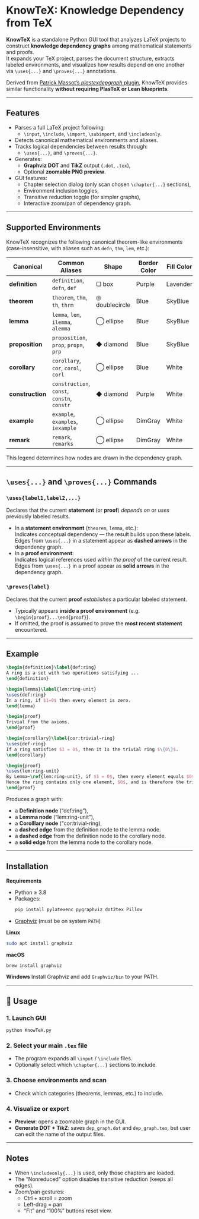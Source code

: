 # KnowTeX: Knowledge Dependency from TeX

**KnowTeX** is a standalone Python GUI tool that analyzes LaTeX projects to construct **knowledge dependency graphs** among mathematical statements and proofs.  
It expands your TeX project, parses the document structure, extracts labeled environments, and visualizes how results depend on one another via `\uses{...}` and `\proves{...}` annotations.

Derived from [Patrick Massot’s *plastexdepgraph* plugin](https://github.com/PatrickMassot/plastexdepgraph), KnowTeX provides similar functionality **without requiring PlasTeX or Lean blueprints**.

---

## Features

- Parses a full LaTeX project following:
  - `\input`, `\include`, `\import`, `\subimport`, and `\includeonly`.
- Detects canonical mathematical environments and aliases.
- Tracks logical dependencies between results through:
  - `\uses{...}`, and `\proves{...}`.
- Generates:
  - **Graphviz DOT** and **TikZ** output (`.dot`, `.tex`),
  - Optional **zoomable PNG preview**.
- GUI features:
  - Chapter selection dialog (only scan chosen `\chapter{...}` sections),
  - Environment inclusion toggles,
  - Transitive reduction toggle (for simpler graphs),
  - Interactive zoom/pan of dependency graph.

---

## Supported Environments

KnowTeX recognizes the following canonical theorem-like environments (case-insensitive, with aliases such as `defn`, `thm`, `lem`, etc.):


| Canonical | Common Aliases | Shape | Border Color | Fill Color |
|------------|----------------|--------|---------------|-------------|
| **definition** | `definition`, `defn`, `def` | ▢ box | Purple | Lavender |
| **theorem** | `theorem`, `thm`, `th`, `thrm` | ◎ doublecircle | Blue | SkyBlue |
| **lemma** | `lemma`, `lem`, `ilemma`, `alemma` | ◯ ellipse | Blue | SkyBlue |
| **proposition** | `proposition`, `prop`, `propn`, `prp` | ◆ diamond | Blue | SkyBlue |
| **corollary** | `corollary`, `cor`, `corol`, `corl` | ◯ ellipse | Blue | White |
| **construction** | `construction`, `const`, `constn`, `constr` | ◆ diamond | Purple | White |
| **example** | `example`, `examples`, `iexample` | ◯ ellipse | DimGray | White |
| **remark** | `remark`, `remarks` | ◯ ellipse | DimGray | White |

This legend determines how nodes are drawn in the dependency graph.

---

## `\uses{...}` and `\proves{...}` Commands

### `\uses{label1,label2,...}`
Declares that the current **statement** (or **proof**) *depends on* or *uses* previously labeled results.

- In a **statement environment** (`theorem`, `lemma`, etc.):  
  Indicates conceptual dependency — the result builds upon these labels.
  Edges from `\uses{...}` in a statement appear as **dashed arrows** in the dependency graph.
- In a **proof environment**:  
  Indicates logical references used *within the proof* of the current result.
  Edges from `\uses{...}` in a proof appear as **solid arrows** in the dependency graph.


### `\proves{label}`
Declares that the current **proof** *establishes* a particular labeled statement.

- Typically appears **inside a proof environment** (e.g. `\begin{proof}...\end{proof}`).
- If omitted, the proof is assumed to prove the **most recent statement** encountered.

---

## Example

```latex
\begin{definition}\label{def:ring}
A ring is a set with two operations satisfying ...
\end{definition}

\begin{lemma}\label{lem:ring-unit}
\uses{def:ring}
In a ring, if $1=0$ then every element is zero.
\end{lemma}

\begin{proof}
Trivial from the axioms.
\end{proof}

\begin{corollary}\label{cor:trivial-ring}
\uses{def-ring}
If a ring satisfies $1 = 0$, then it is the trivial ring $\{0\}$.
\end{corollary}

\begin{proof}
\uses{lem:ring-unit}
By Lemma~\ref{lem:ring-unit}, if $1 = 0$, then every element equals $0$.  
Hence the ring contains only one element, $0$, and is therefore the trivial ring.
\end{proof}
```

Produces a graph with:
- a **Definition node** (“def:ring”),
- a **Lemma node** (“lem:ring-unit”),
- a **Corolllary node** ("cor:trivial-ring),
- a **dashed edge** from the definition node to the lemma node.
- a **dashed edge** from the definition node to the corollary node.
- a **solid edge** from the lemma node to the corollary node.

---

## Installation

**Requirements**

- Python ≥ 3.8  
- Packages:  
  ```bash
  pip install pylatexenc pygraphviz dot2tex Pillow
  ```
- [Graphviz](https://graphviz.org/download/) (must be on system `PATH`)

**Linux**
```bash
sudo apt install graphviz
```
**macOS**
```bash
brew install graphviz
```
**Windows**
Install Graphviz and add `Graphviz/bin` to your PATH.

---

## 🚀 Usage

### 1. Launch GUI
```bash
python KnowTeX.py
```

### 2. Select your main `.tex` file
- The program expands all `\input` / `\include` files.
- Optionally select which `\chapter{...}` sections to include.

### 3. Choose environments and scan
- Check which categories (theorems, lemmas, etc.) to include.

### 4. Visualize or export
- **Preview**: opens a zoomable graph in the GUI.  
- **Generate DOT + TikZ**: saves `dep_graph.dot` and `dep_graph.tex`, but user can edit the name of the output files.

---

## Notes

- When `\includeonly{...}` is used, only those chapters are loaded.
- The “Nonreduced” option disables transitive reduction (keeps all edges).
- Zoom/pan gestures:
  - Ctrl + scroll = zoom
  - Left-drag = pan
  - “Fit” and “100%” buttons reset view.
